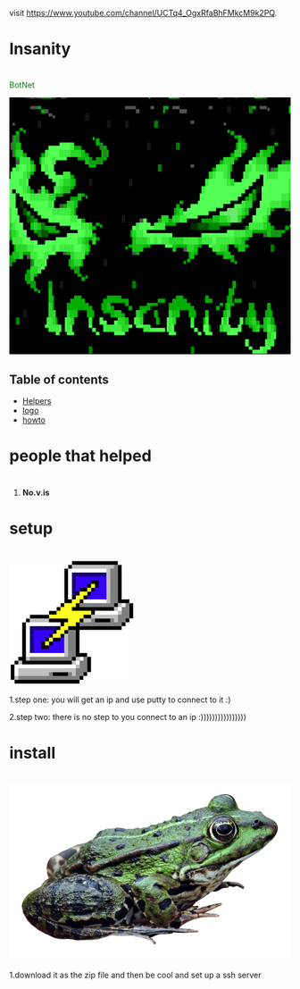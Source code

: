 visit https://www.youtube.com/channel/UCTq4_OgxRfaBhFMkcM9k2PQ.

# Insanity <h1>

<span style="color: green"> BotNet </span>

![GitHub Logo](/images/logo.png)

## Table of contents
* [Helpers](#people-that-helped)
* [logo](#Insanity)
* [howto](#setup)

# people that helped <h1> 
  
1. **No.v.is**

# **setup** <h1>

![GitHub Logo](/images/putty.png)

1.step one:
you will get an ip and use putty to connect to it 
:)

2.step two:
there is no step to you connect to an 
ip
:))))))))))))))))

# **install** <h1>
  
![GitHub Logo](/images/frog.png)

1.download it as the zip file and then be cool and set up a ssh server <h4>
